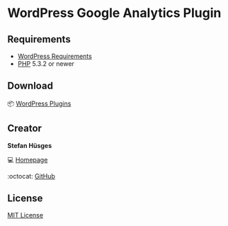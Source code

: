 WordPress Google Analytics Plugin
=================================

## Requirements

* [WordPress Requirements][3]
* [PHP][4] 5.3.2 or newer

## Download

:package: [WordPress Plugins][5]

## Creator

**Stefan Hüsges**

:computer: [Homepage][1]

:octocat: [GitHub][2]

## License

[MIT License](LICENSE)

[1]: http://www.mpcx.net
[2]: https://github.com/tronsha
[3]: https://wordpress.org/about/requirements/
[4]: http://php.net/
[5]: https://wordpress.org/plugins/mpcx-googleanalytics/
